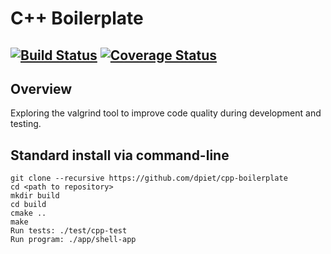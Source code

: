 # C++ Boilerplate
[![Build Status](https://travis-ci.org/RajPShinde/Week_6-Valgrind.svg?branch=master)](https://travis-ci.org/RajPShinde/Week_6-Valgrind)
[![Coverage Status](https://coveralls.io/repos/github/RajPShinde/Week_6-Valgrind/badge.svg?branch=master)](https://coveralls.io/github/RajPShinde/Week_6-Valgrind?branch=master)
---

## Overview

Exploring the valgrind tool to improve code quality during development and testing.

## Standard install via command-line
```
git clone --recursive https://github.com/dpiet/cpp-boilerplate
cd <path to repository>
mkdir build
cd build
cmake ..
make
Run tests: ./test/cpp-test
Run program: ./app/shell-app
```


